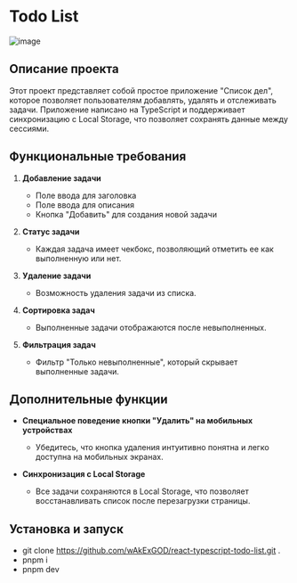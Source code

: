 # Todo List

![image](https://github.com/user-attachments/assets/f682065b-626a-42f4-975c-3848cca81328)

## Описание проекта

Этот проект представляет собой простое приложение "Список дел", которое позволяет пользователям добавлять, удалять и отслеживать задачи. Приложение написано на TypeScript и поддерживает синхронизацию с Local Storage, что позволяет сохранять данные между сессиями.

## Функциональные требования

1. **Добавление задачи**
   - Поле ввода для заголовка
   - Поле ввода для описания
   - Кнопка "Добавить" для создания новой задачи

2. **Статус задачи**
   - Каждая задача имеет чекбокс, позволяющий отметить ее как выполненную или нет.

3. **Удаление задачи**
   - Возможность удаления задачи из списка.

4. **Сортировка задач**
   - Выполненные задачи отображаются после невыполненных.

5. **Фильтрация задач**
   - Фильтр "Только невыполненные", который скрывает выполненные задачи.

## Дополнительные функции

- **Специальное поведение кнопки "Удалить" на мобильных устройствах**
  - Убедитесь, что кнопка удаления интуитивно понятна и легко доступна на мобильных экранах.

- **Синхронизация с Local Storage**
  - Все задачи сохраняются в Local Storage, что позволяет восстанавливать список после перезагрузки страницы.

## Установка и запуск

- git clone https://github.com/wAkExGOD/react-typescript-todo-list.git .
- pnpm i
- pnpm dev
